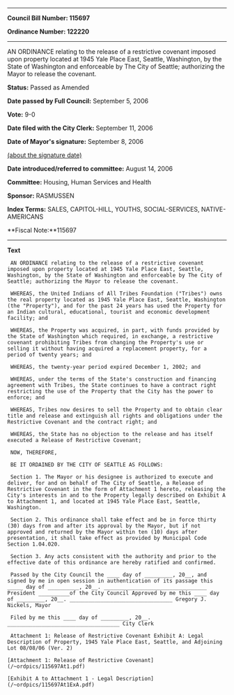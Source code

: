 

********

**Council Bill Number: 115697**
   
**Ordinance Number: 122220**
********

 AN ORDINANCE relating to the release of a restrictive covenant imposed upon property located at 1945 Yale Place East, Seattle, Washington, by the State of Washington and enforceable by The City of Seattle; authorizing the Mayor to release the covenant.

**Status:** Passed as Amended
   
**Date passed by Full Council:** September 5, 2006
   
**Vote:** 9-0
   
**Date filed with the City Clerk:** September 11, 2006
   
**Date of Mayor's signature:** September 8, 2006
   
[(about the signature date)](/~public/approvaldate.htm)
   
   
   
**Date introduced/referred to committee:** August 14, 2006
   
**Committee:** Housing, Human Services and Health
   
**Sponsor:** RASMUSSEN
   
   
**Index Terms:** SALES, CAPITOL-HILL, YOUTHS, SOCIAL-SERVICES, NATIVE-AMERICANS

**Fiscal Note:**115697

********

**Text**
   
```
 AN ORDINANCE relating to the release of a restrictive covenant imposed upon property located at 1945 Yale Place East, Seattle, Washington, by the State of Washington and enforceable by The City of Seattle; authorizing the Mayor to release the covenant.

 WHEREAS, the United Indians of All Tribes Foundation ("Tribes") owns the real property located as 1945 Yale Place East, Seattle, Washington (the "Property"), and for the past 24 years has used the Property for an Indian cultural, educational, tourist and economic development facility; and

 WHEREAS, the Property was acquired, in part, with funds provided by the State of Washington which required, in exchange, a restrictive covenant prohibiting Tribes from changing the Property's use or selling it without having acquired a replacement property, for a period of twenty years; and

 WHEREAS, the twenty-year period expired December 1, 2002; and

 WHEREAS, under the terms of the State's construction and financing agreement with Tribes, the State continues to have a contract right restricting the use of the Property that the City has the power to enforce; and

 WHEREAS, Tribes now desires to sell the Property and to obtain clear title and release and extinguish all rights and obligations under the Restrictive Covenant and the contract right; and

 WHEREAS, the State has no objection to the release and has itself executed a Release of Restrictive Covenant;

 NOW, THEREFORE,

 BE IT ORDAINED BY THE CITY OF SEATTLE AS FOLLOWS:

 Section 1. The Mayor or his designee is authorized to execute and deliver, for and on behalf of The City of Seattle, a Release of Restrictive Covenant in the form of Attachment 1 hereto, releasing the City's interests in and to the Property legally described on Exhibit A to Attachment 1, and located at 1945 Yale Place East, Seattle, Washington.

 Section 2. This ordinance shall take effect and be in force thirty (30) days from and after its approval by the Mayor, but if not approved and returned by the Mayor within ten (10) days after presentation, it shall take effect as provided by Municipal Code Section 1.04.020.

 Section 3. Any acts consistent with the authority and prior to the effective date of this ordinance are hereby ratified and confirmed.

 Passed by the City Council the ____ day of _________, 20__, and signed by me in open session in authentication of its passage this _____ day of __________, 20__. _________________________________ President __________of the City Council Approved by me this ____ day of _________, 20__. _________________________________ Gregory J. Nickels, Mayor

 Filed by me this ____ day of _________, 20__. ____________________________________ City Clerk

 Attachment 1: Release of Restrictive Covenant Exhibit A: Legal Description of Property, 1945 Yale Place East, Seattle, and Adjoining Lot 08/08/06 (Ver. 2)

[Attachment 1: Release of Restrictive Covenant](/~ordpics/115697At1.pdf)

[Exhibit A to Attachment 1 - Legal Description](/~ordpics/115697At1ExA.pdf)

```
